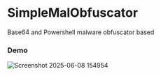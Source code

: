 # SimpleMalObfuscator
Base64 and Powershell malware obfuscator based

### Demo
![Screenshot 2025-06-08 154954](https://github.com/user-attachments/assets/8be143a0-56e0-466e-8864-c20ac56d4252)
